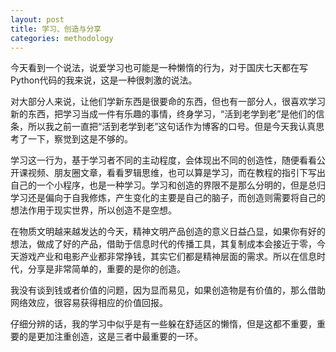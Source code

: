 ```yaml
---
layout: post
title: 学习、创造与分享
categories: methodology
---
```


今天看到一个说法，说爱学习也可能是一种懒惰的行为，对于国庆七天都在写Python代码的我来说，这是一种很刺激的说法。

对大部分人来说，让他们学新东西是很要命的东西，但也有一部分人，很喜欢学习新的东西，把学习当成一件有乐趣的事情，终身学习，“活到老学到老”是他们的信条，所以我之前一直把“活到老学到老”这句话作为博客的口号。但是今天我认真思考了一下，察觉到这是不够的。

学习这一行为，基于学习者不同的主动程度，会体现出不同的创造性，随便看看公开课视频、朋友圈文章，看看罗辑思维，也可以算是学习，而在教程的指引下写出自己的一个小程序，也是一种学习。学习和创造的界限不是那么分明的，但是总归学习还是偏向于自我修炼，产生变化的主要是自己的脑子，而创造则需要将自己的想法作用于现实世界，所以创造不是空想。

在物质文明越来越发达的今天，精神文明产品创造的意义日益凸显，如果你有好的想法，做成了好的产品，借助于信息时代的传播工具，其复制成本会接近于零，今天游戏产业和电影产业都非常挣钱，其实它们都是精神层面的需求。所以在信息时代，分享是非常简单的，重要的是你的创造。

我没有谈到钱或者价值的问题，因为显而易见，如果创造物是有价值的，那么借助网络效应，很容易获得相应的价值回报。

仔细分辨的话，我的学习中似乎是有一些躲在舒适区的懒惰，但是这都不重要，重要的是更加注重创造，这是三者中最重要的一环。